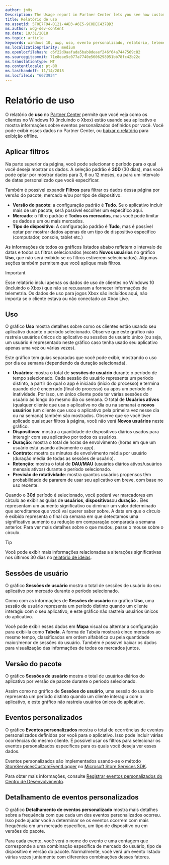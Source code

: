 ```yaml
---
author: jnHs
Description: The Usage report in Partner Center lets you see how customers are using your app.
title: Relatório de uso
ms.assetid: 5F0E7F94-D121-4AD3-A6E5-9C0DEC437BD3
ms.author: wdg-dev-content
ms.date: 10/31/2018
ms.topic: article
keywords: windows 10, uwp, uso, evento personalizado, relatório, telemetria, sessões de usuário
ms.localizationpriority: medium
ms.openlocfilehash: c6f22d9aafada5bab8deaef246f64a7447569c82
ms.sourcegitcommit: 71e8eae5c077a7740e5606298951bb78fc42b22c
ms.translationtype: MT
ms.contentlocale: pt-BR
ms.lasthandoff: 11/14/2018
ms.locfileid: "6673934"
---
```

# <a name="usage-report"></a>Relatório de uso


O relatório de **uso** no [Partner Center](https://partner.microsoft.com/dashboard) permite que você veja como os clientes no Windows 10 (incluindo o Xbox) estão usando seu aplicativo e mostra informações sobre eventos personalizados definidos por você. Você pode exibir esses dados no Partner Center, ou [baixar o relatório](download-analytic-reports.md) para exibição offline.


## <a name="apply-filters"></a>Aplicar filtros

Na parte superior da página, você pode selecionar o período para o qual você deseja mostrar os dados. A seleção padrão é **30D** (30 dias), mas você pode optar por mostrar dados para 3, 6 ou 12 meses, ou para um intervalo de datas personalizado que você especificar.

Também é possível expandir **Filtros** para filtrar os dados dessa página por versão do pacote, mercado e/ou por tipo de dispositivo.

-   **Versão do pacote**: a configuração padrão é **Tudo**. Se o aplicativo incluir mais de um pacote, será possível escolher um específico aqui.
-   **Mercado**: o filtro padrão é **Todos os mercados**, mas você pode limitar os dados a um ou mais mercados.
-   **Tipo de dispositivo**: A configuração padrão é **Tudo**, mas é possível optar por mostrar dados apenas de um tipo de dispositivo específico (computador, console, tablet etc.)

As informações de todos os gráficos listados abaixo refletem o intervalo de datas e todos os filtros selecionados (exceto **Novos usuários** no gráfico **Uso**, que não será exibido se os filtros estiverem selecionados). Algumas seções também permitem que você aplique mais filtros.

> [!IMPORTANT]
> Esse relatório inclui apenas os dados de uso de clientes no Windows 10 (incluindo o Xbox) que não se recusaram a fornecer informações de telemetria. Os dados de uso para jogos Xbox são incluídos aqui, não importa se o cliente estava ou não conectado ao Xbox Live. 


## <a name="usage"></a>Uso

O gráfico **Uso** mostra detalhes sobre como os clientes estão usando seu aplicativo durante o período selecionado. Observe que este gráfico não rastreia usuários únicos do aplicativo ou sessões de usuário único (ou seja, um usuário é representado neste gráfico caso tenha usado seu aplicativo apenas uma vez ou várias vezes).

Este gráfico tem guias separadas que você pode exibir, mostrando o uso por dia ou semana (dependendo da duração selecionada).

- **Usuários**: mostra o total de **sessões de usuário** durante o período de tempo selecionado. Cada sessão do usuário representa um período distinto, a partir do qual o app é iniciado (início do processo) e termina quando ele é encerrado (final do processo) ou após um período de inatividade. Por isso, um único cliente pode ter várias sessões do usuário ao longo do mesmo dia ou semana. O total de **Usuários ativos** (qualquer cliente que usa o aplicativo no dia ou na semana) e **novos usuários** (um cliente que usou o aplicativo pela primeira vez nesse dia ou na semana) também são mostrados. Observe que se você tiver aplicado quaisquer filtros à página, você não verá **Novos usuários** neste gráfico.
- **Dispositivos**: mostra a quantidade de dispositivos diários usados para interagir com seu aplicativo por todos os usuários.
- **Duração**: mostra o total de horas de envolvimento (horas em que um usuário está usando ativamente o app).
- **Contrato**: mostra os minutos de envolvimento média por usuário (duração média de todas as sessões de usuário). 
- **Retenção**: mostra o total de **DAU/MAU** (usuários diários ativos/usuários mensais ativos) durante o período selecionado.
- **Previsão de rotatividade**: mostra quantos usuários propensos têm probabilidade de pararem de usar seu aplicativo em breve, com base no uso recente.

Quando o **30d** período é selecionado, você poderá ver marcadores em círculo ao exibir as guias de **usuários**, **dispositivos**ou **duração** . Eles representam um aumento significativo ou diminuir um valor determinado que acreditamos que você vai querer saber sobre. A data em que o círculo é exibido representa o final da semana em que detectamos uma significativo aumento ou redução em comparação comparada a semana anterior. Para ver mais detalhes sobre o que mudou, passe o mouse sobre o círculo.  

> [!TIP]
> Você pode exibir mais informações relacionadas a alterações significativas nos últimos 30 dias no [relatório de ideias](insights-report.md).


## <a name="user-sessions"></a>Sessões de usuário

O gráfico **Sessões de usuário** mostra o total de sessões de usuário do seu aplicativo por mercado durante o período selecionado.

Como com as informações de **Sessões de usuário** no gráfico **Uso**, uma sessão de usuário representa um período distinto quando um cliente interagiu com o seu aplicativo, e este gráfico não rastreia usuários únicos do aplicativo.

Você pode exibir esses dados em **Mapa** visual ou alternar a configuração para exibi-la como **Tabela**. A forma de Tabela mostrará cinco mercados ao mesmo tempo, classificados em ordem alfabética ou pela quantidade maior/menor de sessões do usuário. Também é possível baixar os dados para visualização das informações de todos os mercados juntos.


## <a name="package-version"></a>Versão do pacote

O gráfico **Sessões de usuário** mostra o total de usuários diários do aplicativo por versão de pacote durante o período selecionado.

Assim como no gráfico de **Sessões do usuário**, uma sessão do usuário representa um período distinto quando um cliente interagiu com o aplicativo, e este gráfico não rastreia usuários únicos do aplicativo.


## <a name="custom-events"></a>Eventos personalizados

O gráfico **Eventos personalizados** mostra o total de ocorrências de eventos personalizados definidos por você para o aplicativo. Isso pode incluir várias ocorrências do mesmo cliente. É possível usar os filtros para selecionar os eventos personalizados específicos para os quais você deseja ver esses dados.

Eventos personalizados são implementados usando-se o método [StoreServicesCustomEventLogger](https://docs.microsoft.com/en-us/uwp/api/microsoft.services.store.engagement.storeservicescustomeventlogger.log) no [Microsoft Store Services SDK](../monetize/microsoft-store-services-sdk.md).

Para obter mais informações, consulte [Registrar eventos personalizados do Centro de Desenvolvimento](../monetize/log-custom-events-for-dev-center.md).


## <a name="custom-events-breakdown"></a>Detalhamento de eventos personalizados

O gráfico **Detalhamento de eventos personalizado** mostra mais detalhes sobre a frequência com que cada um dos eventos personalizados ocorreu. Isso pode ajudar você a determinar se os eventos ocorrem com mais frequência em um mercado específico, um tipo de dispositivo ou em versões do pacote.

Para cada evento, você verá o nome do evento e uma contagem que corresponde a uma combinação específica de mercado do usuário, tipo de dispositivo e versão do pacote. Normalmente, você verá um evento listado várias vezes juntamente com diferentes combinações desses fatores. 




 
